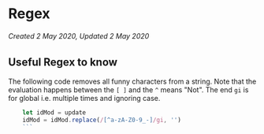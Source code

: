 # Regex

###### Created 2 May 2020, Updated 2 May 2020

## Useful Regex to know

The following code removes all funny characters from a string. Note that the evaluation happens between the `[ ]` and the `^` means "Not". The end `gi` is for global i.e. multiple times and ignoring case.

````javascript
    let idMod = update
    idMod = idMod.replace(/[^a-zA-Z0-9_-]/gi, '')
    ```
````

